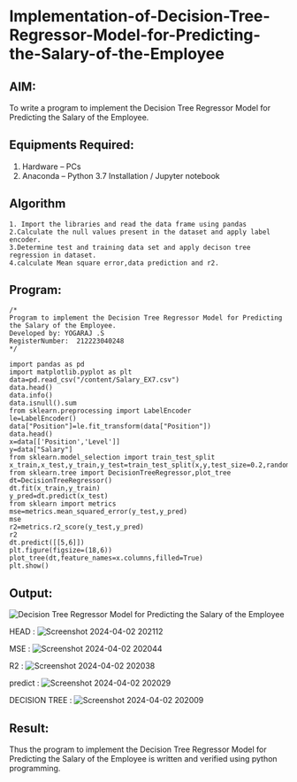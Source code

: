 # Implementation-of-Decision-Tree-Regressor-Model-for-Predicting-the-Salary-of-the-Employee

## AIM:
To write a program to implement the Decision Tree Regressor Model for Predicting the Salary of the Employee.

## Equipments Required:
1. Hardware – PCs
2. Anaconda – Python 3.7 Installation / Jupyter notebook

## Algorithm
```
1. Import the libraries and read the data frame using pandas
2.Calculate the null values present in the dataset and apply label encoder.
3.Determine test and training data set and apply decison tree regression in dataset.
4.calculate Mean square error,data prediction and r2. 
```
## Program:
```
/*
Program to implement the Decision Tree Regressor Model for Predicting the Salary of the Employee.
Developed by: YOGARAJ .S
RegisterNumber:  212223040248
*/
```
```
import pandas as pd
import matplotlib.pyplot as plt
data=pd.read_csv("/content/Salary_EX7.csv")
data.head()
data.info()
data.isnull().sum
from sklearn.preprocessing import LabelEncoder
le=LabelEncoder()
data["Position"]=le.fit_transform(data["Position"])
data.head()
x=data[['Position','Level']]
y=data["Salary"]
from sklearn.model_selection import train_test_split
x_train,x_test,y_train,y_test=train_test_split(x,y,test_size=0.2,random_state=2)
from sklearn.tree import DecisionTreeRegressor,plot_tree
dt=DecisionTreeRegressor()
dt.fit(x_train,y_train)
y_pred=dt.predict(x_test)
from sklearn import metrics
mse=metrics.mean_squared_error(y_test,y_pred)
mse
r2=metrics.r2_score(y_test,y_pred)
r2
dt.predict([[5,6]])
plt.figure(figsize=(18,6))
plot_tree(dt,feature_names=x.columns,filled=True)
plt.show()
```
## Output:
![Decision Tree Regressor Model for Predicting the Salary of the Employee](sam.png)

HEAD :
![Screenshot 2024-04-02 202112](https://github.com/yogaraj2/Implementation-of-Decision-Tree-Regressor-Model-for-Predicting-the-Salary-of-the-Employee/assets/153482637/35ce067d-6f28-4f18-919f-f66eb2b55e85)


MSE : ![Screenshot 2024-04-02 202044](https://github.com/yogaraj2/Implementation-of-Decision-Tree-Regressor-Model-for-Predicting-the-Salary-of-the-Employee/assets/153482637/b75311fb-247a-4dcb-8a85-40cb806d3b8c)

R2 : ![Screenshot 2024-04-02 202038](https://github.com/yogaraj2/Implementation-of-Decision-Tree-Regressor-Model-for-Predicting-the-Salary-of-the-Employee/assets/153482637/4afa5c80-fbff-465c-a599-f916538bbee9)

predict :
![Screenshot 2024-04-02 202029](https://github.com/yogaraj2/Implementation-of-Decision-Tree-Regressor-Model-for-Predicting-the-Salary-of-the-Employee/assets/153482637/63b4356c-33a8-41e6-941f-c2219b53ad0d)

DECISION TREE :
![Screenshot 2024-04-02 202009](https://github.com/yogaraj2/Implementation-of-Decision-Tree-Regressor-Model-for-Predicting-the-Salary-of-the-Employee/assets/153482637/d7be5329-83c5-4312-a549-9c6d10a7bfa9)


## Result:
Thus the program to implement the Decision Tree Regressor Model for Predicting the Salary of the Employee is written and verified using python programming.
